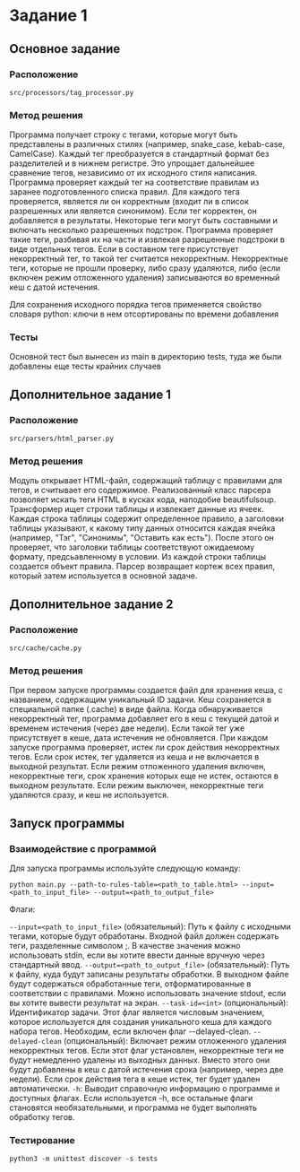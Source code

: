 # Задание 1

## Основное задание

### Расположение

`src/processors/tag_processor.py`

### Метод решения

Программа получает строку с тегами, которые могут быть представлены в различных стилях (например, snake_case, kebab-case, CamelCase). Каждый тег преобразуется в стандартный формат без разделителей и в нижнем регистре. Это упрощает дальнейшее сравнение тегов, независимо от их исходного стиля написания. Программа проверяет каждый тег на соответствие правилам из заранее подготовленного списка правил. Для каждого тега проверяется, является ли он корректным (входит ли в список разрешенных или является синонимом). Если тег корректен, он добавляется в результаты. Некоторые теги могут быть составными и включать несколько разрешенных подстрок. Программа проверяет такие теги, разбивая их на части и извлекая разрешенные подстроки в виде отдельных тегов. Если в составном теге присутствует некорректный тег, то такой тег считается некорректным. Некорректные теги, которые не прошли проверку, либо сразу удаляются, либо (если включен режим отложенного удаления) записываются во временный кеш с датой истечения.

Для сохранения исходного порядка тегов применяется свойство словаря python: ключи в нем отсортированы по времени добавления

### Тесты

Основной тест был вынесен из main в директорию tests, туда же были добавлены еще тесты крайних случаев

## Дополнительное задание 1

### Расположение

`src/parsers/html_parser.py`

### Метод решения

Модуль открывает HTML-файл, содержащий таблицу с правилами для тегов, и считывает его содержимое. Реализованный класс парсера позволяет искать теги HTML в кусках кода, наподобие beautifulsoup. Трансформер ищет строки таблицы и извлекает данные из ячеек. Каждая строка таблицы содержит определенное правило, а заголовки таблицы указывают, к какому типу данных относится каждая ячейка (например, "Тэг", "Синонимы", "Оставить как есть"). После этого он проверяет, что заголовки таблицы соответствуют ожидаемому формату, предсьавленному в условии. Из каждой строки таблицы создается объект правила. Парсер возвращает кортеж всех правил, который затем используется в основной задаче.

## Дополнительное задание 2

### Расположение

`src/cache/cache.py`

### Метод решения

При первом запуске программы создается файл для хранения кеша, с названием, содержащим уникальный ID задачи. Кеш сохраняется в специальной папке (.cache) в виде файла. Когда обнаруживается некорректный тег, программа добавляет его в кеш с текущей датой и временем истечения (через две недели). Если такой тег уже присутствует в кеше, дата истечения не обновляется. При каждом запуске программа проверяет, истек ли срок действия некорректных тегов. Если срок истек, тег удаляется из кеша и не включается в выходной результат. Если режим отложенного удаления включен, некорректные теги, срок хранения которых еще не истек, остаются в выходном результате. Если режим выключен, некорректные теги удаляются сразу, и кеш не используется.


## Запуск программы

### Взаимодействие с программой

Для запуска программы используйте следующую команду:

```
python main.py --path-to-rules-table=<path_to_table.html> --input=<path_to_input_file> --output=<path_to_output_file> 
```

Флаги:

`--input=<path_to_input_file>` (обязательный): Путь к файлу с исходными тегами, которые будут обработаны. Входной файл должен содержать теги, разделенные символом ;. В качестве значения можно использовать stdin, если вы хотите ввести 
данные вручную через стандартный ввод.
`--output=<path_to_output_file>` (обязательный): Путь к файлу, куда будут записаны результаты обработки. В выходном файле будут содержаться обработанные теги, отформатированные в соответствии с правилами. Можно использовать значение stdout, если вы хотите вывести результат на экран.
`--task-id=<int>` (опциональный): Идентификатор задачи. Этот флаг является числовым значением, которое используется для создания уникального кеша для каждого набора тегов. Необходим, если включен флаг --delayed-clean.
`--delayed-clean` (опциональный): Включает режим отложенного удаления некорректных тегов. Если этот флаг установлен, некорректные теги не будут немедленно удалены из выходных данных. Вместо этого они будут добавлены в кеш с датой истечения срока (например, через две недели). Если срок действия тега в кеше истек, тег будет удален автоматически.
`-h`: Выводит справочную информацию о программе и доступных флагах. Если используется -h, все остальные флаги становятся необязательными, и программа не будет выполнять обработку тегов.

### Тестирование

```
python3 -m unittest discover -s tests
```
